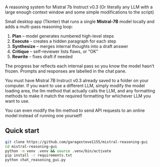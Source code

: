 A reasoning system for Mistral 7b Instruct v0.3 (Or literally any LLM with a large enough context window and some simple modifications to the script)

Small desktop app (Tkinter) that runs a single **Mistral-7B** model
locally and adds a multi-pass reasoning loop:

1. **Plan** – model generates numbered high-level steps  
2. **Execute** – creates a hidden paragraph for each step  
3. **Synthesize** – merges internal thoughts into a draft answer  
4. **Critique** – self-reviewer lists flaws, or “OK”  
5. **Rewrite** – fixes draft if needed

The progress bar reflects each internal pass so you know the model
hasn’t frozen.  Prompts and responses are labelled in the chat pane.

You must have Mistral 7B Instruct v0.3 already saved to a folder on your computer. If you want to use a different LLM, simply modify the model loading area, the llm method that actually calls the LLM, and any formatting methods to make it match the required formatting for whichever LLM you want to use. 

You can even modify the llm method to send API requests to an online model instead of running one yourself!

## Quick start
```bash
git clone https://github.com/garagesteve1155/mistral-reasoning-gui
cd mistral-reasoning-gui
python -m venv .venv && source .venv/bin/activate
pip install -r requirements.txt
python chat_reasoning_gui.py
